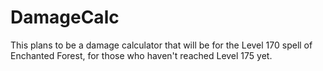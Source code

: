# DamageCalc
This plans to be a damage calculator that will be for the Level 170 spell of Enchanted Forest, for those who haven't reached Level 175 yet.
